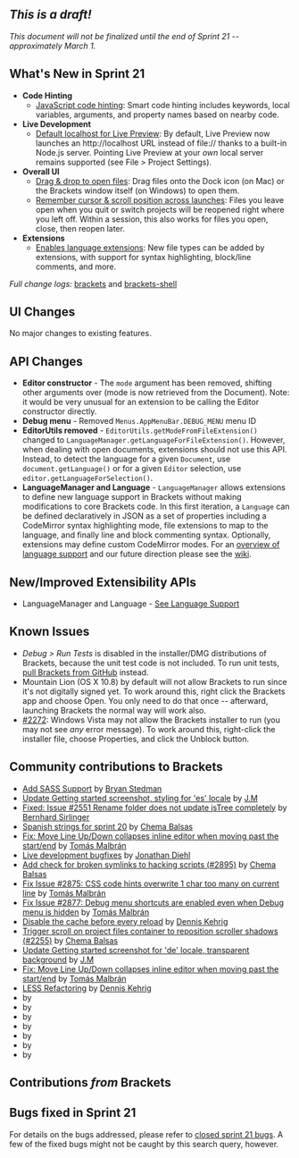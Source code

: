 _This is a draft!_
--------------------
_This document will not be finalized until the end of Sprint 21 -- approximately March 1._

What's New in Sprint 21
-----------------------
* **Code Hinting**
    * [JavaScript code hinting](https://trello.com/card/2-code-hinting-javascript/4f90a6d98f77505d7940ce88/775): Smart code hinting includes keywords, local variables, arguments, and property names based on nearby code.
* **Live Development**
    * [Default localhost for Live Preview](https://trello.com/card/5-live-development-on-localhost/4f90a6d98f77505d7940ce88/684): By default, Live Preview now launches an http://localhost URL instead of file:// thanks to a built-in Node.js server. Pointing Live Preview at your _own_ local server remains supported (see File > Project Settings).
* **Overall UI**
    * [Drag & drop to open files](https://github.com/adobe/brackets-shell/pull/190): Drag files onto the Dock icon (on Mac) or the Brackets window itself (on Windows) to open them.
    * [Remember cursor & scroll position across launches](https://github.com/adobe/brackets/pull/2898): Files you leave open when you quit or switch projects will be reopened right where you left off. Within a session, this also works for files you open, close, then reopen later.
* **Extensions**
    * [Enables language extensions](https://trello.com/card/2-support-for-language-extensions/4f90a6d98f77505d7940ce88/773): New file types can be added by extensions, with support for syntax highlighting, block/line comments, and more.


_Full change logs:_ [brackets](https://github.com/adobe/brackets/compare/sprint-20...sprint-21#commits_bucket) and [brackets-shell](https://github.com/adobe/brackets-shell/compare/sprint-20...sprint-21#commits_bucket)


UI Changes
----------
No major changes to existing features.


API Changes
-----------
* **Editor constructor** - The ``mode`` argument has been removed, shifting other arguments over (mode is now retrieved from the Document). Note: it would be very unusual for an extension to be calling the Editor constructor directly.
* **Debug menu** - Removed ``Menus.AppMenuBar.DEBUG_MENU`` menu ID
* **EditorUtils removed** - ``EditorUtils.getModeFromFileExtension()`` changed to ``LanguageManager.getLanguageForFileExtension()``. However, when dealing with open documents, extensions should not use this API. Instead, to detect the language for a given ``Document``, use ``document.getLanguage()`` or for a given ``Editor`` selection, use ``editor.getLanguageForSelection()``.
* **LanguageManager and Language** - ``LanguageManager`` allows extensions to define new language support in Brackets without making modifications to core Brackets code. In this first iteration, a ``Language`` can be defined declaratively in JSON as a set of properties including a CodeMirror syntax highlighting mode, file extensions to map to the language, and finally line and block commenting syntax. Optionally, extensions may define custom CodeMirror modes. For an [overview of language support](https://github.com/adobe/brackets/wiki/Language-Support) and our future direction please see the [wiki](https://github.com/adobe/brackets/wiki/Language-Support).

New/Improved Extensibility APIs
-------------------------------

* LanguageManager and Language - [See Language Support](https://github.com/adobe/brackets/wiki/Language-Support)

Known Issues
------------
* _Debug > Run Tests_ is disabled in the installer/DMG distributions of Brackets, because the unit test code is not included. To run unit tests, [pull Brackets from GitHub](https://github.com/adobe/brackets/wiki/How-to-Hack-on-Brackets#wiki-getcode) instead.
* Mountain Lion (OS X 10.8) by default will not allow Brackets to run since it's not digitally signed yet.  To work around this, right click the Brackets app and choose Open.  You only need to do that once -- afterward, launching Brackets the normal way will work also.
* [#2272](https://github.com/adobe/brackets/issues/2272): Windows Vista may not allow the Brackets installer to run (you may not see _any_ error message). To work around this, right-click the installer file, choose Properties, and click the Unblock button.


Community contributions to Brackets
-----------------------------------
* [Add SASS Support](https://github.com/adobe/brackets/pull/2609) by [Bryan Stedman](https://github.com/bryanstedman)
* [Update Getting started screenshot, styling for 'es' locale](https://github.com/adobe/brackets/pull/2801) by [J.M](https://github.com/mynetx)
* [Fixed: Issue #2551 Rename folder does not update jsTree completely](https://github.com/adobe/brackets/pull/2862) by [Bernhard Sirlinger](https://github.com/WebsiteDeveloper)
* [Spanish strings for sprint 20](https://github.com/adobe/brackets/pull/2871) by [Chema Balsas](https://github.com/jbalsas)
* [Fix: Move Line Up/Down collapses inline editor when moving past the start/end](https://github.com/adobe/brackets/pull/2431) by [Tomás Malbrán](https://github.com/TomMalbran)
* [Live development bugfixes](https://github.com/adobe/brackets/pull/2819) by [Jonathan Diehl](https://github.com/jdiehl)
* [Add check for broken symlinks to hacking scripts (#2895)](https://github.com/adobe/brackets/pull/2896) by [Chema Balsas](https://github.com/jbalsas)
* [Fix Issue #2875: CSS code hints overwrite 1 char too many on current line](https://github.com/adobe/brackets/pull/2884) by [Tomás Malbrán](https://github.com/TomMalbran)
* [Fix Issue #2877: Debug menu shortcuts are enabled even when Debug menu is hidden](https://github.com/adobe/brackets/pull/2888) by [Tomás Malbrán](https://github.com/TomMalbran)
* [Disable the cache before every reload](https://github.com/adobe/brackets/pull/) by [Dennis Kehrig](https://github.com/DennisKehrig)
* [Trigger scroll on project files container to reposition scroller shadows (#2255)](https://github.com/adobe/brackets/pull/2905) by [Chema Balsas](https://github.com/jbalsas)
* [Update Getting started screenshot for 'de' locale, transparent background](https://github.com/adobe/brackets/pull/2840) by [J.M](https://github.com/mynetx)
* [Fix: Move Line Up/Down collapses inline editor when moving past the start/end](https://github.com/adobe/brackets/pull/2431) by [Tomás Malbrán](https://github.com/TomMalbran)
* [LESS Refactoring](https://github.com/adobe/brackets/pull/2844) by [Dennis Kehrig](https://github.com/DennisKehrig)
* [](https://github.com/adobe/brackets/pull/) by [](https://github.com/)
* [](https://github.com/adobe/brackets/pull/) by [](https://github.com/)
* [](https://github.com/adobe/brackets/pull/) by [](https://github.com/)
* [](https://github.com/adobe/brackets/pull/) by [](https://github.com/)
* [](https://github.com/adobe/brackets/pull/) by [](https://github.com/)
* [](https://github.com/adobe/brackets/pull/) by [](https://github.com/)
* [](https://github.com/adobe/brackets/pull/) by [](https://github.com/)

Contributions _from_ Brackets
-----------------------------

Bugs fixed in Sprint 21
-----------------------
For details on the bugs addressed, please refer to [closed sprint 21 bugs](https://github.com/adobe/brackets/issues?labels=&milestone=8&state=closed). A few of the fixed bugs might not be caught by this search query, however.